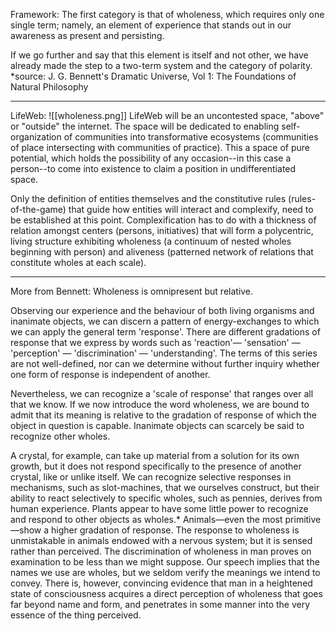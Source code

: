 Framework:
The first category is that of wholeness, which requires only one single term; namely, an element of experience that stands out in our awareness as present and persisting. 

If we go further and say that this element is itself and not other, we have already made the step to a two-term system and the category of polarity.
*source: J. G. Bennett's Dramatic Universe, Vol 1: The Foundations of Natural Philosophy
_______________________
LifeWeb:
![[wholeness.png]]
LifeWeb will be an uncontested space, "above" or "outside" the internet. The space will be dedicated to enabling self-organization of communities into transformative ecosystems (communities of place intersecting with communities of practice). This a space of pure potential, which holds the possibility of any occasion--in this case a person--to come into existence to claim a position in undifferentiated space.

Only the definition of entities themselves and the constitutive rules (rules-of-the-game) that guide how entities will interact and complexify, need to be established at this point. Complexification has to do with a thickness of relation amongst centers (persons, initiatives) that will form a polycentric, living structure exhibiting wholeness (a continuum of nested wholes beginning with person) and aliveness (patterned network of relations that constitute wholes at each scale).
_______________________
More from Bennett:
Wholeness is omnipresent but relative.

Observing our experience and the behaviour of both living organisms and inanimate objects, we can discern a pattern of energy-exchanges to which we can apply the general term 'response'. There are different gradations of response that we express by words such as 'reaction'— 'sensation' — 'perception' — 'discrimination' — 'understanding'. The terms of this series are not well-defined, nor can we determine without further inquiry whether one form of response is independent of another.

Nevertheless, we can recognize a 'scale of response' that ranges over all that we know. If we now introduce the word wholeness, we are bound to admit that its meaning is relative to the gradation of response of which the object in question is capable. Inanimate objects can scarcely be said to recognize other wholes.

A crystal, for example, can take up material from a solution for its own growth, but it does not respond specifically to the presence of another crystal, like or unlike itself. We can recognize selective responses in mechanisms, such as slot-machines, that we ourselves construct, but their ability to react selectively to specific wholes, such as pennies, derives from human experience. Plants appear to have some little power to recognize and respond to other objects as wholes.* Animals—even the most primitive—show a higher gradation of response. The response to wholeness is unmistakable in animals endowed with a nervous system; but it is sensed rather than perceived. The discrimination of wholeness in man proves on examination to be less than we might suppose. Our speech implies that the names we use are wholes, but we seldom verify the meanings we intend to convey. There is, however, convincing evidence that man in a heightened state of consciousness acquires a direct perception of wholeness that goes far beyond name and form, and penetrates in some manner into the very essence of the thing perceived.
